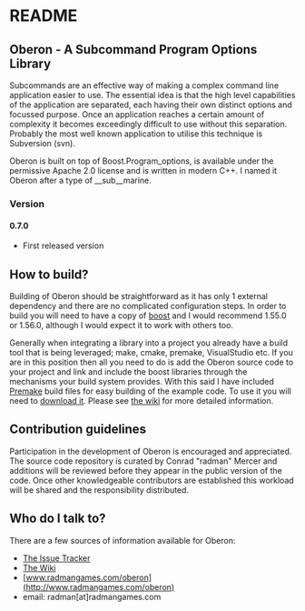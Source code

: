 # README #

## Oberon - A Subcommand Program Options Library ##

Subcommands are an effective way of making a complex command line application easier to use. The essential idea is that the high level capabilities of the application are separated, each having their own distinct options and focussed purpose. Once an application reaches a certain amount of complexity it becomes exceedingly difficult to use without this separation.  Probably the most well known application to utilise this technique is Subversion (svn).

Oberon is built on top of Boost.Program_options, is available under the permissive Apache 2.0 license and is written in modern C++. I named it Oberon after a type of __sub__marine.

### Version ###

#### 0.7.0 ####

* First released version


## How to build? ##

Building of Oberon should be straightforward as it has only 1 external dependency and there are no complicated configuration steps. In order to build you will need to have a copy of [boost](http://www.boost.org) and I would recommend 1.55.0 or 1.56.0, although I would expect it to work with others too. 

Generally when integrating a library into a project you already have a build tool that is being leveraged; make, cmake, premake, VisualStudio etc. If you are in this position then all you need to do is add the Oberon source code to your project and link and include the boost libraries through the mechanisms your build system provides. With this said I have included [Premake](http://industriousone.com/what-premake) build files for easy building of the example code. To use it you will need to [download it](http://sourceforge.net/projects/premake/). Please see [the wiki](https://bitbucket.org/radman/oberon/wiki/Home) for more detailed information.

## Contribution guidelines ##

Participation in the development of Oberon is encouraged and appreciated. The source code repository is curated by Conrad "radman" Mercer and additions will be reviewed before they appear in the public version of the code. Once other knowledgeable contributors are established this workload will be shared and the responsibility distributed.

## Who do I talk to? ##

There are a few sources of information available for Oberon:

+ [The Issue Tracker](https://bitbucket.org/radman/oberon/issues?status=new&status=open)
+ [The Wiki](https://bitbucket.org/radman/oberon/wiki/Home)
+ [www.radmangames.com/oberon](http://www.radmangames.com/oberon)
+ email: radman\[at\]radmangames.com

